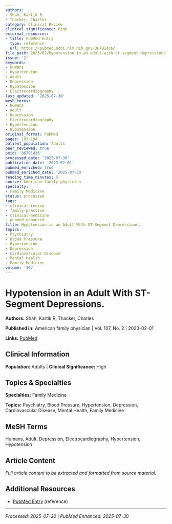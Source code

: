 ```yaml
---
authors:
- Shah, Kartik R
- Thacker, Charles
category: Clinical Review
clinical_significance: High
external_resources:
- title: PubMed Entry
  type: reference
  url: https://pubmed.ncbi.nlm.nih.gov/36791436/
file_path: 2023/02/hypotension-in-an-adult-with-st-segment-depressions.md
issue: '2'
keywords:
- Humans
- Hypertension
- Adult
- Depression
- Hypotension
- Electrocardiography
last_updated: '2025-07-30'
mesh_terms:
- Humans
- Adult
- Depression
- Electrocardiography
- Hypertension
- Hypotension
original_format: PubMed
pages: 193-194
patient_population: Adults
peer_reviewed: true
pmid: '36791436'
processed_date: '2025-07-30'
publication_date: '2023-02-01'
pubmed_enriched: true
pubmed_enriched_date: '2025-07-30'
reading_time_minutes: 5
source: American family physician
specialty:
- Family Medicine
status: processed
tags:
- clinical-review
- family-practice
- clinical-medicine
- pubmed-enhanced
title: Hypotension in an Adult With ST-Segment Depressions.
topics:
- Psychiatry
- Blood Pressure
- Hypertension
- Depression
- Cardiovascular Disease
- Mental Health
- Family Medicine
volume: '107'
---
```


# Hypotension in an Adult With ST-Segment Depressions.

**Authors:** Shah, Kartik R, Thacker, Charles

**Published in:** American family physician | Vol. 107, No. 2 | 2023-02-01

**Links:** [PubMed](https://pubmed.ncbi.nlm.nih.gov/36791436/)

## Clinical Information

**Population:** Adults | **Clinical Significance:** High

## Topics & Specialties

**Specialties:** Family Medicine

**Topics:** Psychiatry, Blood Pressure, Hypertension, Depression, Cardiovascular Disease, Mental Health, Family Medicine

## MeSH Terms

Humans, Adult, Depression, Electrocardiography, Hypertension, Hypotension

## Article Content

*Full article content to be extracted and formatted from source material.*

## Additional Resources

- [PubMed Entry](https://pubmed.ncbi.nlm.nih.gov/36791436/) (reference)

---

*Processed: 2025-07-30* | *PubMed Enhanced: 2025-07-30*
